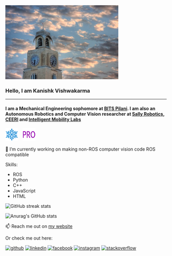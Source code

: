 <img src="bits.jpg" width="70%" height="70%">

### Hello, I am Kanishk Vishwakarma
---
#### I am a Mechanical Engineering sophomore at [BITS Pilani](https://www.bits-pilani.ac.in/). I am also an Autonomous Robotics and Computer Vision researcher at [Sally Robotics](sally-robotics.co.in), [CEERI](https://www.ceeri.res.in/) and [Intelligent Mobility Labs](https://www.linkedin.com/company/intelligent-mobility-labs/)

 <a href='https://archiveprogram.github.com/'><img src='https://raw.githubusercontent.com/acervenky/animated-github-badges/master/assets/acbadge.gif' width='40' height='40'></a> <a href='https://github.com/pricing'><img src='https://raw.githubusercontent.com/acervenky/animated-github-badges/master/assets/pro.gif' width='40' height='40'></a> 
 
 
🔭 I’m currently working on making non-ROS computer vision code ROS compatible 

Skills:
* ROS
* Python
* C++
* JavaScript
* HTML

![GitHub streak stats](https://github-readme-streak-stats.herokuapp.com/?user=Kanishk598&theme=dark)

![Anurag's GitHub stats](https://github-readme-stats.vercel.app/api?username=Kanishk598&show_icons=true&theme=dark)

📫 Reach me out on [my website](http://kanishk598.github.io/) 

Or check me out here:

[<img src='https://cdn.jsdelivr.net/npm/simple-icons@3.0.1/icons/github.svg' alt='github' height='40'>](https://github.com/Kanishk598)  [<img src='https://cdn.jsdelivr.net/npm/simple-icons@3.0.1/icons/linkedin.svg' alt='linkedin' height='40'>](https://www.linkedin.com/in/kanishk598/)  [<img src='https://cdn.jsdelivr.net/npm/simple-icons@3.0.1/icons/facebook.svg' alt='facebook' height='40'>](https://www.facebook.com/kanishk.vishwakarma.3)  [<img src='https://cdn.jsdelivr.net/npm/simple-icons@3.0.1/icons/instagram.svg' alt='instagram' height='40'>](https://www.instagram.com/konixboi/)  [<img src='https://cdn.jsdelivr.net/npm/simple-icons@3.0.1/icons/stackoverflow.svg' alt='stackoverflow' height='40'>](https://stackoverflow.com/users/12342327)  
